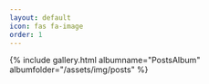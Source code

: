 ```yaml
---
layout: default
icon: fas fa-image
order: 1
---
```

{% include gallery.html albumname="PostsAlbum" albumfolder="/assets/img/posts" %}
